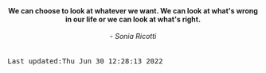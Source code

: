 
<div align="center"><b><span>We can choose to look at whatever we want.  We can look at what's wrong in our life or we can look at what's right.</span></b><br><br><i> - Sonia Ricotti</i></div>
<br><br><kbd>Last updated:Thu Jun 30 12:28:13 2022</kbd>
